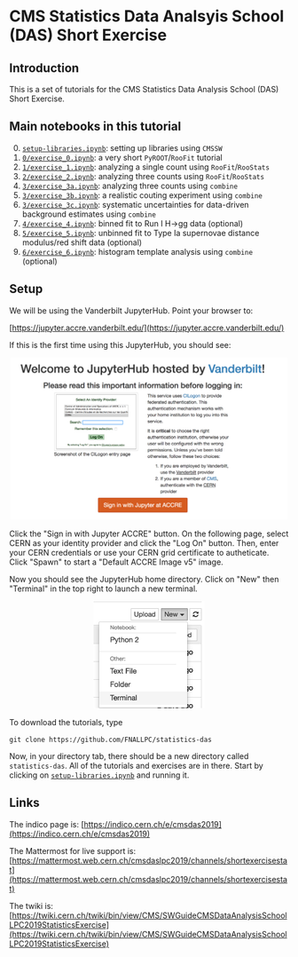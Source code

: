 # CMS Statistics Data Analsyis School (DAS) Short Exercise

## Introduction

This is a set of tutorials for the CMS Statistics Data Analysis School (DAS) Short Exercise. 

## Main notebooks in this tutorial

 0. [`setup-libraries.ipynb`](setup-libraries.ipynb): setting up libraries using `CMSSW`
 1. [`0/exercise_0.ipynb`](0/exercise_0.ipynb): a very short `PyROOT`/`RooFit` tutorial
 2. [`1/exercise_1.ipynb`](1/exercise_1.ipynb): analyzing a single count using `RooFit`/`RooStats` 
 3. [`2/exercise_2.ipynb`](2/exercise_2.ipynb): analyzing three counts using `RooFit`/`RooStats`
 4. [`3/exercise_3a.ipynb`](3/exercise_3a.ipynb): analyzing three counts using `combine`
 5. [`3/exercise_3b.ipynb`](3/exercise_3b.ipynb): a realistic couting experiment using `combine`
 6. [`3/exercise_3c.ipynb`](3/exercise_3c.ipynb): systematic uncertainties for data-driven background estimates using `combine`
 7. [`4/exercise_4.ipynb`](4/exercise_4.ipynb): binned fit to Run I H->gg data (optional)
 8. [`5/exercise_5.ipynb`](5/exercise_5.ipynb): unbinned fit to Type Ia supernovae distance modulus/red shift data (optional)
 9. [`6/exercise_6.ipynb`](6/exercise_6.ipynb): histogram template analysis using `combine` (optional)
 
## Setup

We will be using the Vanderbilt JupyterHub. Point your browser to:

[https://jupyter.accre.vanderbilt.edu/](https://jupyter.accre.vanderbilt.edu/)

If this is the first time using this JupyterHub, you should see:

<p align="center">
  <img src="vanderbilt.png" width="500"/>
</p>

Click the "Sign in with Jupyter ACCRE" button. On the following page, select CERN as your identity provider and click the "Log On" button. Then, enter your CERN credentials or use your CERN grid certificate to autheticate.  Click "Spawn" to start a "Default ACCRE Image v5" image.

Now you should see the JupyterHub home directory. Click on "New" then "Terminal" in the top right to launch a new terminal.

<p align="center">
  <img src="new_terminal.png" width="200"/>
</p>

To download the tutorials, type

```
git clone https://github.com/FNALLPC/statistics-das
```

Now, in your directory tab, there should be a new directory called `statistics-das`. All of the tutorials and exercises are in there.  Start by clicking on [`setup-libraries.ipynb`](setup-libraries.ipynb) and running it.

## Links

The indico page is: [https://indico.cern.ch/e/cmsdas2019](https://indico.cern.ch/e/cmsdas2019)

The Mattermost for live support is: [https://mattermost.web.cern.ch/cmsdaslpc2019/channels/shortexercisestat](https://mattermost.web.cern.ch/cmsdaslpc2019/channels/shortexercisestat)

The twiki is: [https://twiki.cern.ch/twiki/bin/view/CMS/SWGuideCMSDataAnalysisSchoolLPC2019StatisticsExercise](https://twiki.cern.ch/twiki/bin/view/CMS/SWGuideCMSDataAnalysisSchoolLPC2019StatisticsExercise)
